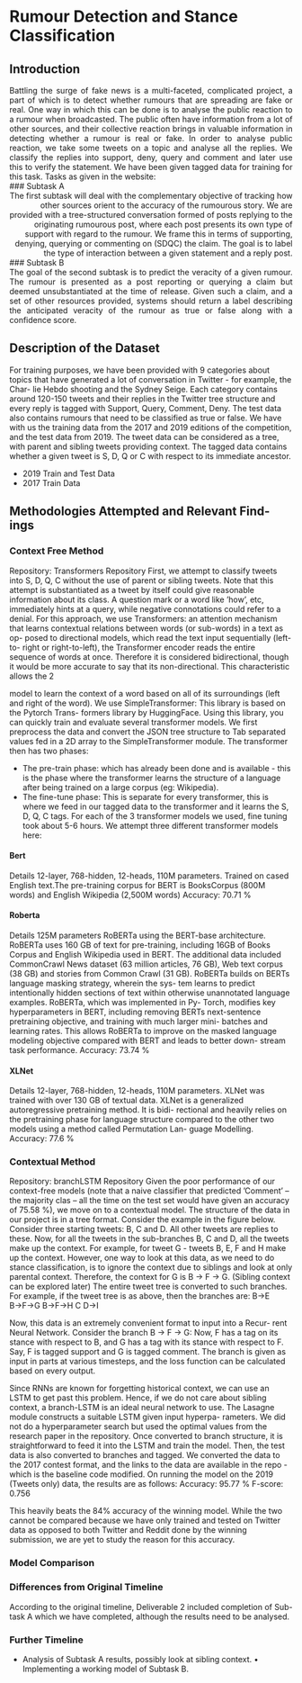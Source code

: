 # Rumour Detection and Stance Classification

 
## Introduction

<div style="text-align: justify"> 
Battling the surge of fake news is a multi-faceted, complicated project, a part of which is to detect whether rumours that are spreading are fake or real. One way in which this can be done is to analyse the public reaction to a rumour when broadcasted. The public often have information from a lot of other sources, and their collective reaction brings in valuable information in detecting whether a rumour is real or fake.
In order to analyse public reaction, we take some tweets on a topic and analyse all the replies. We classify the replies into support, deny, query and comment and later use this to verify the statement.
We have been given tagged data for training for this task. Tasks as given in the website:
 </div> 
### Subtask A

<div style="text-align: right"> 
The first subtask will deal with the complementary objective of tracking how other sources orient to the accuracy of the rumourous story. We are provided with a tree-structured conversation formed of posts replying to the originating rumourous post, where each post presents its own type of support with regard to the rumour. We frame this in terms of supporting, denying, querying or commenting on (SDQC) the claim. The goal is to label the type of interaction between a given statement and a reply post.
</div> 
### Subtask B
<div style="text-align: justify"> 
The goal of the second subtask is to predict the veracity of a given rumour. The rumour is presented as a post reporting or querying a claim but deemed unsubstantiated at the time of release. Given such a claim, and a set of other resources provided, systems should return a label describing the anticipated veracity of the rumour as true or false along with a confidence score.
</div> 

## Description of the Dataset
For training purposes, we have been provided with 9 categories about topics that have generated a lot of conversation in Twitter - for example, the Char- lie Hebdo shooting and the Sydney Seige. Each category contains around 120-150 tweets and their replies in the Twitter tree structure and every reply is tagged with Support, Query, Comment, Deny.
The test data also contains rumours that need to be classified as true or false. We have with us the training data from the 2017 and 2019 editions of the competition, and the test data from 2019.
The tweet data can be considered as a tree, with parent and sibling tweets providing context. The tagged data contains whether a given tweet is S, D, Q or C with respect to its immediate ancestor.
- 2019 Train and Test Data 
- 2017 Train Data

## Methodologies Attempted and Relevant Find-ings
### Context Free Method
Repository: Transformers Repository
First, we attempt to classify tweets into S, D, Q, C without the use
of parent or sibling tweets. Note that this attempt is substantiated as a tweet by itself could give reasonable information about its class. A question mark or a word like ’how’, etc, immediately hints at a query, while negative connotations could refer to a denial.
For this approach, we use Transformers: an attention mechanism that learns contextual relations between words (or sub-words) in a text as op- posed to directional models, which read the text input sequentially (left-to- right or right-to-left), the Transformer encoder reads the entire sequence of words at once. Therefore it is considered bidirectional, though it would be more accurate to say that its non-directional. This characteristic allows the
2

model to learn the context of a word based on all of its surroundings (left and right of the word).
We use SimpleTransformer: This library is based on the Pytorch Trans- formers library by HuggingFace. Using this library, you can quickly train and evaluate several transformer models. We first preprocess the data and convert the JSON tree structure to Tab separated values fed in a 2D array to the SimpleTransformer module.
The transformer then has two phases:
- The pre-train phase: which has already been done and is available - this is the phase where the transformer learns the structure of a language after being trained on a large corpus (eg: Wikipedia).
- The fine-tune phase: This is separate for every transformer, this is where we feed in our tagged data to the transformer and it learns the S, D, Q, C tags. For each of the 3 transformer models we used, fine tuning took about 5-6 hours.
We attempt three different transformer models here:
#### Bert
Details 12-layer, 768-hidden, 12-heads, 110M parameters. Trained on cased English text.The pre-training corpus for BERT is BooksCorpus (800M words) and English Wikipedia (2,500M words)
Accuracy: 70.71 %
#### Roberta
Details 125M parameters RoBERTa using the BERT-base architecture. RoBERTa uses 160 GB of text for pre-training, including 16GB of Books Corpus and English Wikipedia used in BERT. The additional data included CommonCrawl News dataset (63 million articles, 76 GB), Web text corpus (38 GB) and stories from Common Crawl (31 GB).
RoBERTa builds on BERTs language masking strategy, wherein the sys- tem learns to predict intentionally hidden sections of text within otherwise unannotated language examples. RoBERTa, which was implemented in Py- Torch, modifies key hyperparameters in BERT, including removing BERTs next-sentence pretraining objective, and training with much larger mini- batches and learning rates. This allows RoBERTa to improve on the masked language modeling objective compared with BERT and leads to better down- stream task performance.
Accuracy: 73.74 %
#### XLNet
Details 12-layer, 768-hidden, 12-heads, 110M parameters. XLNet was trained with over 130 GB of textual data.
XLNet is a generalized autoregressive pretraining method. It is bidi- rectional and heavily relies on the pretraining phase for language structure compared to the other two models using a method called Permutation Lan- guage Modelling.
Accuracy: 77.6 %
### Contextual Method
Repository: branchLSTM Repository
Given the poor performance of our context-free models (note that a
naive classifier that predicted ’Comment’ – the majority clas – all the time on the test set would have given an accuracy of 75.58 %), we move on to a contextual model.
The structure of the data in our project is in a tree format. Consider the example in the figure below.
Consider three starting tweets: B, C and D. All other tweets are replies to these. Now, for all the tweets in the sub-branches B, C and D, all the tweets make up the context. For example, for tweet G - tweets B, E, F and H make up the context. However, one way to look at this data, as we need to do stance classification, is to ignore the context due to siblings and look at only parental context.
Therefore, the context for G is B → F → G.
(Sibling context can be explored later)
The entire tweet tree is converted to such branches. For example, if the
tweet tree is as above, then the branches are:
B→E
B→F→G B→F→H C D→I

Now, this data is an extremely convenient format to input into a Recur- rent Neural Network. Consider the branch B → F → G:
Now, F has a tag on its stance with respect to B, and G has a tag with its stance with respect to F. Say, F is tagged support and G is tagged comment. The branch is given as input in parts at various timesteps, and the loss function can be calculated based on every output.

Since RNNs are known for forgetting historical context, we can use an LSTM to get past this problem. Hence, if we do not care about sibling context, a branch-LSTM is an ideal neural network to use.
The Lasagne module constructs a suitable LSTM given input hyperpa- rameters. We did not do a hyperparameter search but used the optimal values from the research paper in the repository. Once converted to branch structure, it is straightforward to feed it into the LSTM and train the model. Then, the test data is also converted to branches and tagged. We converted the data to the 2017 contest format, and the links to the data are available in the repo - which is the baseline code modified.
On running the model on the 2019 (Tweets only) data, the results are as follows:
 Accuracy: 95.77 % F-score: 0.756


This heavily beats the 84% accuracy of the winning model. While the two cannot be compared because we have only trained and tested on Twitter data as opposed to both Twitter and Reddit done by the winning submission, we are yet to study the reason for this accuracy.
### Model Comparison
### Differences from Original Timeline
According to the original timeline, Deliverable 2 included completion of Sub- task A which we have completed, although the results need to be analysed.
### Further Timeline
- Analysis of Subtask A results, possibly look at sibling context. • Implementing a working model of Subtask B.
